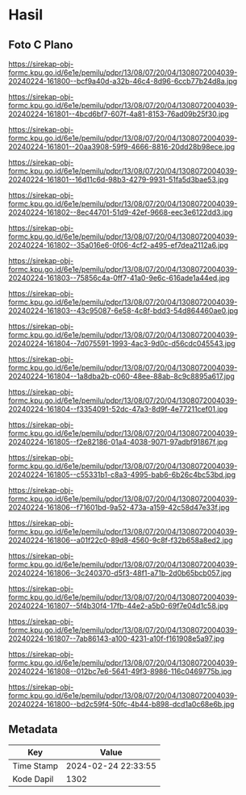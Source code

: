 # Hasil

## Foto C Plano

https://sirekap-obj-formc.kpu.go.id/6e1e/pemilu/pdpr/13/08/07/20/04/1308072004039-20240224-161800--bcf9a40d-a32b-46c4-8d96-6ccb77b24d8a.jpg

https://sirekap-obj-formc.kpu.go.id/6e1e/pemilu/pdpr/13/08/07/20/04/1308072004039-20240224-161801--4bcd6bf7-607f-4a81-8153-76ad09b25f30.jpg

https://sirekap-obj-formc.kpu.go.id/6e1e/pemilu/pdpr/13/08/07/20/04/1308072004039-20240224-161801--20aa3908-59f9-4666-8816-20dd28b98ece.jpg

https://sirekap-obj-formc.kpu.go.id/6e1e/pemilu/pdpr/13/08/07/20/04/1308072004039-20240224-161801--16d11c6d-98b3-4279-9931-51fa5d3bae53.jpg

https://sirekap-obj-formc.kpu.go.id/6e1e/pemilu/pdpr/13/08/07/20/04/1308072004039-20240224-161802--8ec44701-51d9-42ef-9668-eec3e6122dd3.jpg

https://sirekap-obj-formc.kpu.go.id/6e1e/pemilu/pdpr/13/08/07/20/04/1308072004039-20240224-161802--35a016e6-0f06-4cf2-a495-ef7dea2112a6.jpg

https://sirekap-obj-formc.kpu.go.id/6e1e/pemilu/pdpr/13/08/07/20/04/1308072004039-20240224-161803--75856c4a-0ff7-41a0-9e6c-616ade1a44ed.jpg

https://sirekap-obj-formc.kpu.go.id/6e1e/pemilu/pdpr/13/08/07/20/04/1308072004039-20240224-161803--43c95087-6e58-4c8f-bdd3-54d864460ae0.jpg

https://sirekap-obj-formc.kpu.go.id/6e1e/pemilu/pdpr/13/08/07/20/04/1308072004039-20240224-161804--7d075591-1993-4ac3-9d0c-d56cdc045543.jpg

https://sirekap-obj-formc.kpu.go.id/6e1e/pemilu/pdpr/13/08/07/20/04/1308072004039-20240224-161804--1a8dba2b-c060-48ee-88ab-8c9c8895a617.jpg

https://sirekap-obj-formc.kpu.go.id/6e1e/pemilu/pdpr/13/08/07/20/04/1308072004039-20240224-161804--f3354091-52dc-47a3-8d9f-4e77211cef01.jpg

https://sirekap-obj-formc.kpu.go.id/6e1e/pemilu/pdpr/13/08/07/20/04/1308072004039-20240224-161805--f2e82186-01a4-4038-9071-97adbf91867f.jpg

https://sirekap-obj-formc.kpu.go.id/6e1e/pemilu/pdpr/13/08/07/20/04/1308072004039-20240224-161805--c55331b1-c8a3-4995-bab6-6b26c4bc53bd.jpg

https://sirekap-obj-formc.kpu.go.id/6e1e/pemilu/pdpr/13/08/07/20/04/1308072004039-20240224-161806--f71601bd-9a52-473a-a159-42c58d47e33f.jpg

https://sirekap-obj-formc.kpu.go.id/6e1e/pemilu/pdpr/13/08/07/20/04/1308072004039-20240224-161806--a01f22c0-89d8-4560-9c8f-f32b658a8ed2.jpg

https://sirekap-obj-formc.kpu.go.id/6e1e/pemilu/pdpr/13/08/07/20/04/1308072004039-20240224-161806--3c240370-d5f3-48f1-a71b-2d0b65bcb057.jpg

https://sirekap-obj-formc.kpu.go.id/6e1e/pemilu/pdpr/13/08/07/20/04/1308072004039-20240224-161807--5f4b30f4-17fb-44e2-a5b0-69f7e04d1c58.jpg

https://sirekap-obj-formc.kpu.go.id/6e1e/pemilu/pdpr/13/08/07/20/04/1308072004039-20240224-161807--7ab86143-a100-4231-a10f-f161908e5a97.jpg

https://sirekap-obj-formc.kpu.go.id/6e1e/pemilu/pdpr/13/08/07/20/04/1308072004039-20240224-161808--012bc7e6-5641-49f3-8986-116c0469775b.jpg

https://sirekap-obj-formc.kpu.go.id/6e1e/pemilu/pdpr/13/08/07/20/04/1308072004039-20240224-161800--bd2c59f4-50fc-4b44-b898-dcd1a0c68e6b.jpg


## Metadata

| Key        | Value               |
| ---------- | ------------------- |
| Time Stamp | 2024-02-24 22:33:55 |
| Kode Dapil | 1302                |




